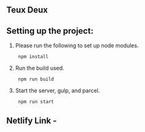 ## Teux Deux

## Setting up the project:

1. Please run the following to set up node modules.
   ```
    npm install
   ```
2. Run the build used.

   ```
    npm run build
   ```

3. Start the server, gulp, and parcel.
   ```
    npm run start
   ```

## Netlify Link - 
